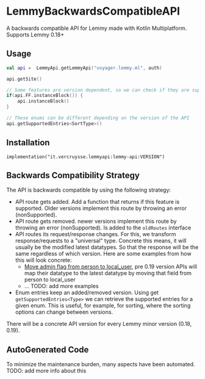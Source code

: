 # LemmyBackwardsCompatibleAPI

A backwards compatible API for Lemmy made with Kotlin Multiplatform. Supports Lemmy 0.18+

## Usage

```kotlin
val api =  LemmyApi.getLemmyApi("voyager.lemmy.ml", auth)

api.getSite()

// Some features are version dependent, so we can check if they are supported
if(api.FF.instanceBlock()) {
    api.instanceBlock()
}

// These enums can be different depending on the version of the API
api.getSupportedEntries<SortType>()

```

## Installation
`implementation("it.vercruysse.lemmyapi:lemmy-api:VERSION")`


## Backwards Compatibility Strategy

The API is backwards compatible by using the following strategy:
- API route gets added.
  Add a function that returns if this feature is supported. 
  Older versions implement this route by throwing an error (nonSupported).
- API route gets removed.
  newer versions implement this route by throwing an error (nonSupported).
  Is added to the `oldRoutes` interface
- API routes its request/response changes. 
  For this, we transform response/requests to a "universal" type.
  Concrete this means, it will usually be the modified latest datatypes.
  So that the response will be the same regardless of which version.
  Here are some examples from how this will look concrete:
    - [Move admin flag from person to local_user](https://github.com/LemmyNet/lemmy/pull/3403), pre 0.19 version APIs will map their datatype to the latest datatype by moving that field from person to local_user
    - ... TODO: add more examples
- Enum entries keep an added/removed version.
  Using get `getSupportedEntries<Type>` we can retrieve the supported entries for a given enum. 
  This is useful, for example, for sorting, where the sorting options can change between versions.

There will be a concrete API version for every Lemmy minor version (0.18, 0.19).

## AutoGenerated Code
To minimize the maintenance burden, many aspects have been automated.
 TODO: add more info about this
